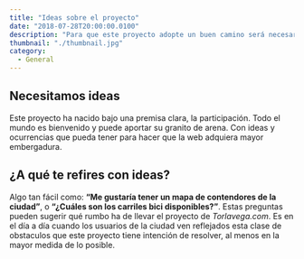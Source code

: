 ```yaml
---
title: "Ideas sobre el proyecto"
date: "2018-07-28T20:00:00.0100"
description: "Para que este proyecto adopte un buen camino será necesario recoger la máxima cantidad ideas posible. Para ello puedes enviar un correo electrónico o bien contactar vía Twitter"
thumbnail: "./thumbnail.jpg"
category:
  - General
---
```


## Necesitamos ideas

Este proyecto ha nacido bajo una premisa clara, la participación. Todo el mundo es bienvenido y puede aportar su granito de arena. Con ideas y ocurrencias que pueda tener para hacer que la web adquiera mayor embergadura.

## ¿A qué te refires con ideas?

Algo tan fácil como: **“Me gustaría tener un mapa de contendores de la ciudad”**, o **“¿Cuáles son los carriles bici disponibles?”**. Estas preguntas pueden sugerir qué rumbo ha de llevar el proyecto de _Torlavega.com_. Es en el día a día cuando los usuarios de la ciudad ven reflejados esta clase de obstaculos que este proyecto tiene intención de resolver, al menos en la mayor medida de lo posible.
